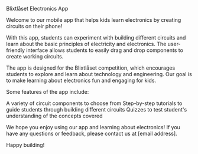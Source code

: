 Blixtlåset Electronics App

Welcome to our mobile app that helps kids learn electronics by creating circuits on their phone!

With this app, students can experiment with building different circuits and learn about the basic principles of electricity and electronics. The user-friendly interface allows students to easily drag and drop components to create working circuits.

The app is designed for the Blixtlåset competition, which encourages students to explore and learn about technology and engineering. Our goal is to make learning about electronics fun and engaging for kids.

Some features of the app include:

A variety of circuit components to choose from
Step-by-step tutorials to guide students through building different circuits
Quizzes to test student's understanding of the concepts covered

We hope you enjoy using our app and learning about electronics! If you have any questions or feedback, please contact us at [email address].

Happy building!
